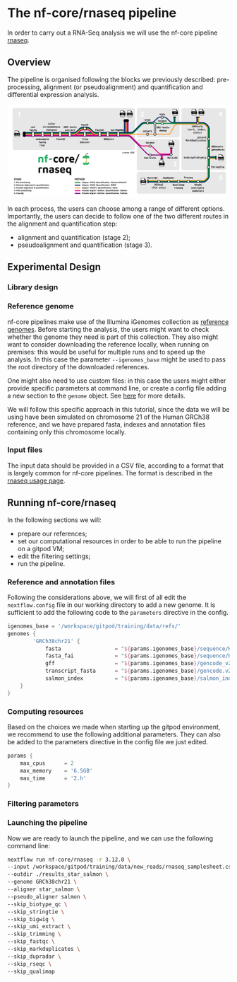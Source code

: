 # The nf-core/rnaseq pipeline

In order to carry out a RNA-Seq analysis we will use the nf-core pipeline [rnaseq](https://nf-co.re/rnaseq/3.14.0).

## Overview

The pipeline is organised following the blocks we previously described: pre-processing, alignment (or pseudoalignment) and quantification and differential expression analysis.

![rnaseq overview](./img/nf-core-rnaseq_metro_map_grey.png)

In each process, the users can choose among a range of different options. Importantly, the users can decide to follow one of the two different routes in the alignment and quantification step:
- alignment and quantification (stage 2);
- pseudoalignment and quantification (stage 3). 

## Experimental Design


### Library design


### Reference genome

nf-core pipelines make use of the Illumina iGenomes collection as [reference genomes](https://nf-co.re/docs/usage/reference_genomes).
Before starting the analysis, the users might want to check whether the genome they need is part of this collection.
They also might want to consider downloading the reference locally, when running on premises: this would be useful for multiple runs and to speed up the analysis. In this case the parameter `--igenomes_base` might be used to pass the root directory of the downloaded references. 

One might also need to use custom files: in this case the users might either provide specific parameters at command line, or create a config file adding a new section to the `genome` object. See [here](https://nf-co.re/docs/usage/reference_genomes#custom-genomes) for more details.

We will follow this specific approach in this tutorial, since the data we will be using have been simulated on chromosome 21 of the Human GRCh38 reference, and we have prepared fasta, indexes and annotation files containing only this chromosome locally.

### Input files

The input data should be provided in a CSV file, according to a format that is largely common for nf-core pipelines.
The format is described in the [rnaseq usage page](https://nf-co.re/rnaseq/3.14.0/docs/usage).

## Running nf-core/rnaseq

In the following sections we will:
- prepare our references;
- set our computational resources in order to be able to run the pipeline on a gitpod VM;
- edit the filtering settings;
- run the pipeline.

### Reference and annotation files

Following the considerations above, we will first of all edit the `nextflow.config` file in our working directory to add a new genome.
It is sufficient to add the following code to the `parameters` directive in the config.

```groovy
igenomes_base = '/workspace/gitpod/training/data/refs/'
genomes {
        'GRCh38chr21' {
            fasta                 = "${params.igenomes_base}/sequence/Homo_sapiens_assembly38_chr21.fasta"
            fasta_fai             = "${params.igenomes_base}/sequence/Homo_sapiens_assembly38_chr21.fasta.fai"
            gff                   = "${params.igenomes_base}/gencode_v29_chr21_parsed_noversion.gff"
            transcript_fasta      = "${params.igenomes_base}/gencode.v29.transcripts_chr21.fa"
            salmon_index          = "${params.igenomes_base}/salmon_index_chr21.tar.gz"
	}
}
```

### Computing resources

Based on the choices we made when starting up the gitpod environment, we recommend to use the following additional parameters.
They can also be added to the parameters directive in the config file we just edited.

```groovy
params {
    max_cpus      = 2
    max_memory    = '6.5GB'
    max_time      = '2.h'
}
```


### Filtering parameters



### Launching the pipeline

Now we are ready to launch the pipeline, and we can use the following command line:

```bash
nextflow run nf-core/rnaseq -r 3.12.0 \
--input /workspace/gitpod/training/data/new_reads/rnaseq_samplesheet.csv \
--outdir ./results_star_salmon \
--genome GRCh38chr21 \
--aligner star_salmon \
--pseudo_aligner salmon \
--skip_biotype_qc \
--skip_stringtie \
--skip_bigwig \
--skip_umi_extract \
--skip_trimming \
--skip_fastqc \
--skip_markduplicates \
--skip_dupradar \
--skip_rseqc \
--skip_qualimap
```

